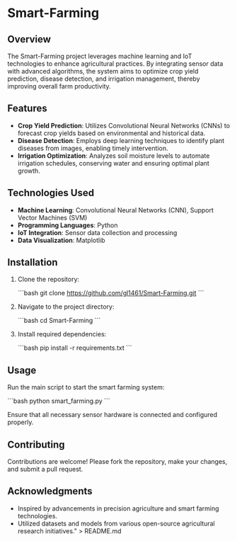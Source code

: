 # Smart-Farming

## Overview

The Smart-Farming project leverages machine learning and IoT technologies to enhance agricultural practices. By integrating sensor data with advanced algorithms, the system aims to optimize crop yield prediction, disease detection, and irrigation management, thereby improving overall farm productivity.

## Features

- **Crop Yield Prediction**: Utilizes Convolutional Neural Networks (CNNs) to forecast crop yields based on environmental and historical data.  
- **Disease Detection**: Employs deep learning techniques to identify plant diseases from images, enabling timely intervention.  
- **Irrigation Optimization**: Analyzes soil moisture levels to automate irrigation schedules, conserving water and ensuring optimal plant growth.

## Technologies Used

- **Machine Learning**: Convolutional Neural Networks (CNN), Support Vector Machines (SVM)  
- **Programming Languages**: Python  
- **IoT Integration**: Sensor data collection and processing  
- **Data Visualization**: Matplotlib  

## Installation

1. Clone the repository:

   \`\`\`bash
   git clone https://github.com/gl1461/Smart-Farming.git
   \`\`\`

2. Navigate to the project directory:

   \`\`\`bash
   cd Smart-Farming
   \`\`\`

3. Install required dependencies:

   \`\`\`bash
   pip install -r requirements.txt
   \`\`\`

## Usage

Run the main script to start the smart farming system:

\`\`\`bash
python smart_farming.py
\`\`\`

Ensure that all necessary sensor hardware is connected and configured properly.

## Contributing

Contributions are welcome! Please fork the repository, make your changes, and submit a pull request.

## Acknowledgments

- Inspired by advancements in precision agriculture and smart farming technologies.  
- Utilized datasets and models from various open-source agricultural research initiatives." > README.md

